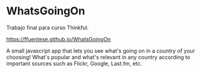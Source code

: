 # WhatsGoingOn
Trabajo final para curso Thinkful. 

https://ffuentese.github.io/WhatsGoingOn

A small javascript app that lets you see what's going on in a country of your choosing! What's popular and what's relevant in any country according to important sources such as Flickr, Google, Last.fm, etc.

